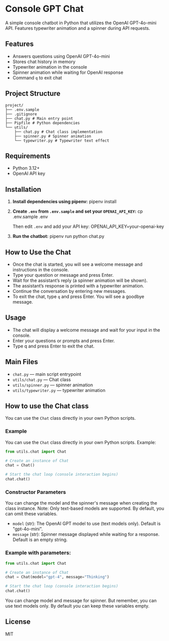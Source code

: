 # Console GPT Chat

A simple console chatbot in Python that utilizes the OpenAI GPT-4o-mini API. Features typewriter animation and a spinner during API requests.

## Features

- Answers questions using OpenAI GPT-4o-mini
- Stores chat history in memory
- Typewriter animation in the console
- Spinner animation while waiting for OpenAI response
- Command `q` to exit chat

## Project Structure

```
project/
├── .env.sample
├── .gitignore
├── chat.py # Main entry point
├── Pipfile # Python dependencies
└── utils/
    ├── chat.py # Chat class implementation
    ├── spinner.py # Spinner animation
    └── typewriter.py # Typewriter text effect
```

## Requirements

- Python 3.12+
- OpenAI API key

## Installation

1. **Install dependencies using pipenv:**
   pipenv install

2. **Create `.env` from `.env.sample` and set your `OPENAI_API_KEY`:**
   cp .env.sample .env

   Then edit `.env` and add your API key:
   OPENAI_API_KEY=your-openai-key

3. **Run the chatbot:**
   pipenv run python chat.py

## How to Use the Chat

- Once the chat is started, you will see a welcome message and instructions in the console.
- Type your question or message and press Enter.
- Wait for the assistant’s reply (a spinner animation will be shown).
- The assistant’s response is printed with a typewriter animation.
- Continue the conversation by entering new messages.
- To exit the chat, type `q` and press Enter. You will see a goodbye message.

## Usage

- The chat will display a welcome message and wait for your input in the console.
- Enter your questions or prompts and press Enter.
- Type q and press Enter to exit the chat.

## Main Files

- `chat.py` — main script entrypoint
- `utils/chat.py` — Chat class
- `utils/spinner.py` — spinner animation
- `utils/typewriter.py` — typewriter animation

## How to use the Chat class

You can use the `Chat` class directly in your own Python scripts.

### Example

You can use the `Chat` class directly in your own Python scripts. Example:

```python
from utils.chat import Chat

# Create an instance of Chat
chat = Chat()

# Start the chat loop (console interaction begins)
chat.chat()
```

### Constructor Parameters

You can change the model and the spinner's message when creating the class instance.
Note: Only text-based models are supported. By default, you can omit these variables.

- `model` (str): The OpenAI GPT model to use (text models only). Default is "gpt-4o-mini".
- `message` (str): Spinner message displayed while waiting for a response. Default is an empty string.

### Example with parameters:

```python
from utils.chat import Chat

# Create an instance of Chat
chat = Chat(model="gpt-4", message="Thinking")

# Start the chat loop (console interaction begins)
chat.chat()
```

You can change model and message for spinner. But remember, you can use text models only. By default you can keep these variables empty.

## License

MIT
